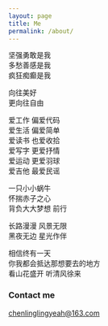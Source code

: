 ```yaml
---
layout: page
title: Me
permalink: /about/
---
```


坚强勇敢是我   
多愁善感是我   
疯狂痴癫是我   

向往美好  
更向往自由

爱工作 偏爱代码   
爱生活 偏爱简单   
爱读书 也爱收拾   
爱写字 更爱抒情   
爱运动 更爱羽球   
爱吉他 最爱民谣   

一只小小蜗牛    
怀揣赤子之心    
背负大大梦想  前行   

长路漫漫 风景无限   
黑夜无边 星光作伴

相信终有一天   
你我都会抵达那想要去的地方   
看山花盛开 听清风徐来   


### Contact me

[chenlinglingyeah@163.com](mailto:chenlinglingyeah@163.com)